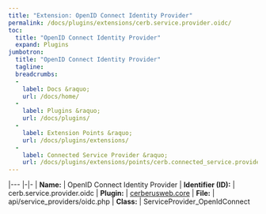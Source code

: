 ```yaml
---
title: "Extension: OpenID Connect Identity Provider"
permalink: /docs/plugins/extensions/cerb.service.provider.oidc/
toc:
  title: "OpenID Connect Identity Provider"
  expand: Plugins
jumbotron:
  title: "OpenID Connect Identity Provider"
  tagline: 
  breadcrumbs:
  -
    label: Docs &raquo;
    url: /docs/home/
  -
    label: Plugins &raquo;
    url: /docs/plugins/
  -
    label: Extension Points &raquo;
    url: /docs/plugins/extensions/
  -
    label: Connected Service Provider &raquo;
    url: /docs/plugins/extensions/points/cerb.connected_service.provider
---
```


|---
|-|-
| **Name:** | OpenID Connect Identity Provider
| **Identifier (ID):** | cerb.service.provider.oidc
| **Plugin:** | [cerberusweb.core](/docs/plugins/cerberusweb.core/)
| **File:** | api/service_providers/oidc.php
| **Class:** | ServiceProvider_OpenIdConnect


